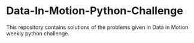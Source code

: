 # Data-In-Motion-Python-Challenge
This repository contains solutions of the problems given in Data in Motion weekly python challenge.
